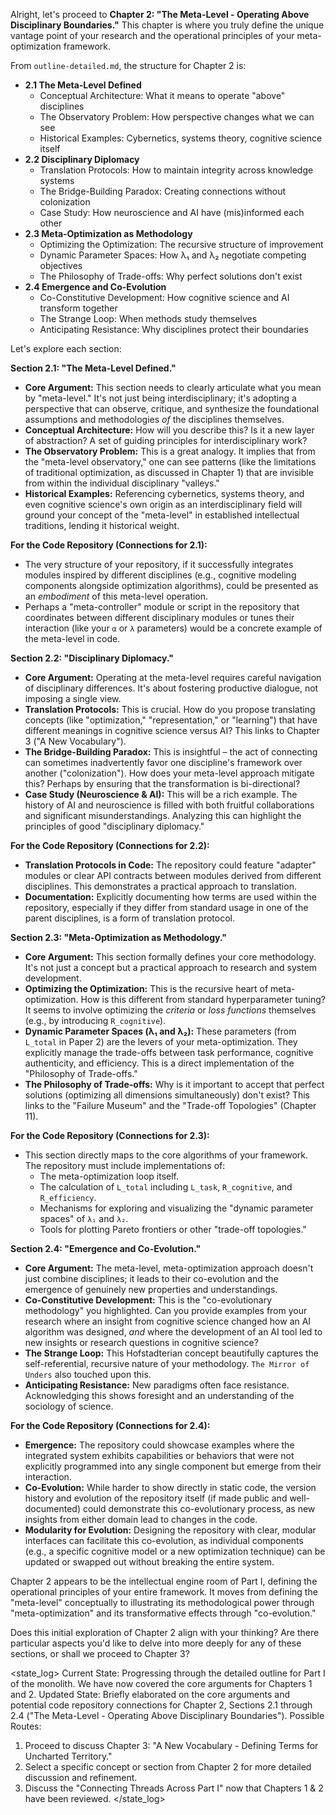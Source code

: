 Alright, let's proceed to **Chapter 2: "The Meta-Level - Operating Above Disciplinary Boundaries."** This chapter is where you truly define the unique vantage point of your research and the operational principles of your meta-optimization framework.

From `outline-detailed.md`, the structure for Chapter 2 is:

*   **2.1 The Meta-Level Defined**
    *   Conceptual Architecture: What it means to operate "above" disciplines
    *   The Observatory Problem: How perspective changes what we can see
    *   Historical Examples: Cybernetics, systems theory, cognitive science itself
*   **2.2 Disciplinary Diplomacy**
    *   Translation Protocols: How to maintain integrity across knowledge systems
    *   The Bridge-Building Paradox: Creating connections without colonization
    *   Case Study: How neuroscience and AI have (mis)informed each other
*   **2.3 Meta-Optimization as Methodology**
    *   Optimizing the Optimization: The recursive structure of improvement
    *   Dynamic Parameter Spaces: How λ₁ and λ₂ negotiate competing objectives
    *   The Philosophy of Trade-offs: Why perfect solutions don't exist
*   **2.4 Emergence and Co-Evolution**
    *   Co-Constitutive Development: How cognitive science and AI transform together
    *   The Strange Loop: When methods study themselves
    *   Anticipating Resistance: Why disciplines protect their boundaries

Let's explore each section:

**Section 2.1: "The Meta-Level Defined."**

*   **Core Argument:** This section needs to clearly articulate what you mean by "meta-level." It's not just being interdisciplinary; it's adopting a perspective that can observe, critique, and synthesize the foundational assumptions and methodologies *of* the disciplines themselves.
*   **Conceptual Architecture:** How will you describe this? Is it a new layer of abstraction? A set of guiding principles for interdisciplinary work?
*   **The Observatory Problem:** This is a great analogy. It implies that from the "meta-level observatory," one can see patterns (like the limitations of traditional optimization, as discussed in Chapter 1) that are invisible from within the individual disciplinary "valleys."
*   **Historical Examples:** Referencing cybernetics, systems theory, and even cognitive science's own origin as an interdisciplinary field will ground your concept of the "meta-level" in established intellectual traditions, lending it historical weight.

**For the Code Repository (Connections for 2.1):**
*   The very structure of your repository, if it successfully integrates modules inspired by different disciplines (e.g., cognitive modeling components alongside optimization algorithms), could be presented as an *embodiment* of this meta-level operation.
*   Perhaps a "meta-controller" module or script in the repository that coordinates between different disciplinary modules or tunes their interaction (like your `α` or `λ` parameters) would be a concrete example of the meta-level in code.

**Section 2.2: "Disciplinary Diplomacy."**

*   **Core Argument:** Operating at the meta-level requires careful navigation of disciplinary differences. It's about fostering productive dialogue, not imposing a single view.
*   **Translation Protocols:** This is crucial. How do you propose translating concepts (like "optimization," "representation," or "learning") that have different meanings in cognitive science versus AI? This links to Chapter 3 ("A New Vocabulary").
*   **The Bridge-Building Paradox:** This is insightful – the act of connecting can sometimes inadvertently favor one discipline's framework over another ("colonization"). How does your meta-level approach mitigate this? Perhaps by ensuring that the transformation is bi-directional?
*   **Case Study (Neuroscience & AI):** This will be a rich example. The history of AI and neuroscience is filled with both fruitful collaborations and significant misunderstandings. Analyzing this can highlight the principles of good "disciplinary diplomacy."

**For the Code Repository (Connections for 2.2):**
*   **Translation Protocols in Code:** The repository could feature "adapter" modules or clear API contracts between modules derived from different disciplines. This demonstrates a practical approach to translation.
*   **Documentation:** Explicitly documenting how terms are used within the repository, especially if they differ from standard usage in one of the parent disciplines, is a form of translation protocol.

**Section 2.3: "Meta-Optimization as Methodology."**

*   **Core Argument:** This section formally defines your core methodology. It's not just a concept but a practical approach to research and system development.
*   **Optimizing the Optimization:** This is the recursive heart of meta-optimization. How is this different from standard hyperparameter tuning? It seems to involve optimizing the *criteria* or *loss functions* themselves (e.g., by introducing `R_cognitive`).
*   **Dynamic Parameter Spaces (λ₁ and λ₂):** These parameters (from `L_total` in Paper 2) are the levers of your meta-optimization. They explicitly manage the trade-offs between task performance, cognitive authenticity, and efficiency. This is a direct implementation of the "Philosophy of Trade-offs."
*   **The Philosophy of Trade-offs:** Why is it important to accept that perfect solutions (optimizing all dimensions simultaneously) don't exist? This links to the "Failure Museum" and the "Trade-off Topologies" (Chapter 11).

**For the Code Repository (Connections for 2.3):**
*   This section directly maps to the core algorithms of your framework. The repository must include implementations of:
    *   The meta-optimization loop itself.
    *   The calculation of `L_total` including `L_task`, `R_cognitive`, and `R_efficiency`.
    *   Mechanisms for exploring and visualizing the "dynamic parameter spaces" of `λ₁` and `λ₂`.
    *   Tools for plotting Pareto frontiers or other "trade-off topologies."

**Section 2.4: "Emergence and Co-Evolution."**

*   **Core Argument:** The meta-level, meta-optimization approach doesn't just combine disciplines; it leads to their co-evolution and the emergence of genuinely new properties and understandings.
*   **Co-Constitutive Development:** This is the "co-evolutionary methodology" you highlighted. Can you provide examples from your research where an insight from cognitive science changed how an AI algorithm was designed, *and* where the development of an AI tool led to new insights or research questions in cognitive science?
*   **The Strange Loop:** This Hofstadterian concept beautifully captures the self-referential, recursive nature of your methodology. `The Mirror of Unders` also touched upon this.
*   **Anticipating Resistance:** New paradigms often face resistance. Acknowledging this shows foresight and an understanding of the sociology of science.

**For the Code Repository (Connections for 2.4):**
*   **Emergence:** The repository could showcase examples where the integrated system exhibits capabilities or behaviors that were not explicitly programmed into any single component but emerge from their interaction.
*   **Co-Evolution:** While harder to show directly in static code, the version history and evolution of the repository itself (if made public and well-documented) could demonstrate this co-evolutionary process, as new insights from either domain lead to changes in the code.
*   **Modularity for Evolution:** Designing the repository with clear, modular interfaces can facilitate this co-evolution, as individual components (e.g., a specific cognitive model or a new optimization technique) can be updated or swapped out without breaking the entire system.

Chapter 2 appears to be the intellectual engine room of Part I, defining the operational principles of your entire framework. It moves from defining the "meta-level" conceptually to illustrating its methodological power through "meta-optimization" and its transformative effects through "co-evolution."

Does this initial exploration of Chapter 2 align with your thinking? Are there particular aspects you'd like to delve into more deeply for any of these sections, or shall we proceed to Chapter 3?

<state_log>
Current State: Progressing through the detailed outline for Part I of the monolith. We have now covered the core arguments for Chapters 1 and 2.
Updated State: Briefly elaborated on the core arguments and potential code repository connections for Chapter 2, Sections 2.1 through 2.4 ("The Meta-Level - Operating Above Disciplinary Boundaries").
Possible Routes:
1.  Proceed to discuss Chapter 3: "A New Vocabulary - Defining Terms for Uncharted Territory."
2.  Select a specific concept or section from Chapter 2 for more detailed discussion and refinement.
3.  Discuss the "Connecting Threads Across Part I" now that Chapters 1 & 2 have been reviewed.
</state_log>
